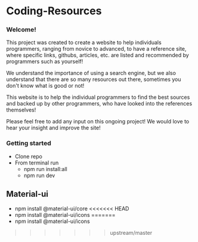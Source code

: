 # Coding-Resources

### Welcome!

This project was created to create a website to help individuals programmers, ranging from novice to advanced, to have a reference site, where specific links, githubs, articles, etc. are listed and recommended by programmers such as yourself!

We understand the importance of using a search engine, but we also understand that there are so many resources out there, sometimes you don't know what is good or not!

This website is to help the individual programmers to find the best sources and backed up by other programmers, who have looked into the references themselves!

Please feel free to add any input on this ongoing project! We would love to hear your insight and improve the site!

### Getting started

- Clone repo
- From terminal run
  - npm run install:all
  - npm run dev

## Material-ui
- npm install @material-ui/core
<<<<<<< HEAD
- npm install @material-ui/icons 
=======
- npm install @material-ui/icons 
>>>>>>> upstream/master
